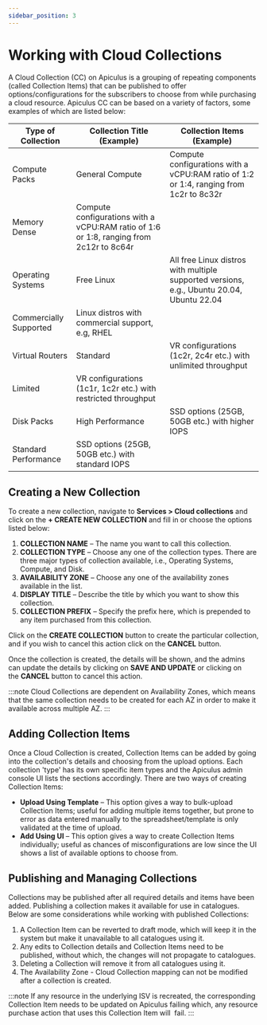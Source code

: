 ```yaml
---
sidebar_position: 3
---
```

# Working with Cloud Collections

A Cloud Collection (CC) on Apiculus is a grouping of repeating components (called Collection Items) that can be published to offer options/configurations for the subscribers to choose from while purchasing a cloud resource. Apiculus CC can be based on a variety of factors, some examples of which are listed below:

|Type of Collection|Collection Title (Example)|Collection Items (Example)|
|---|---|---|
|Compute Packs|General Compute|Compute configurations with a vCPU:RAM ratio of 1:2 or 1:4, ranging from 1c2r to 8c32r|
|Memory Dense|Compute configurations with a vCPU:RAM ratio of 1:6 or 1:8, ranging from 2c12r to 8c64r|
|Operating Systems|Free Linux|All free Linux distros with multiple supported versions, e.g., Ubuntu 20.04, Ubuntu 22.04|
|Commercially Supported|Linux distros with commercial support, e.g, RHEL|
|Virtual Routers|Standard|VR configurations (1c2r, 2c4r etc.) with unlimited throughput|
|Limited|VR configurations (1c1r, 1c2r etc.) with restricted throughput|
|Disk Packs|High Performance|SSD options (25GB, 50GB etc.) with higher IOPS|
|Standard Performance|SSD options (25GB, 50GB etc.) with standard IOPS|

## Creating a New Collection

To create a new collection, navigate to **Services > Cloud collections** and click on the **+ CREATE NEW COLLECTION** and fill in or choose the options listed below:

1. **COLLECTION NAME** – The name you want to call this collection.
2. **COLLECTION TYPE** – Choose any one of the collection types. There are three major types of collection available, i.e., Operating Systems, Compute, and Disk.
3. **AVAILABILITY ZONE** – Choose any one of the availability zones available in the list.
4. **DISPLAY TITLE** – Describe the title by which you want to show this collection.
5. **COLLECTION PREFIX** – Specify the prefix here, which is prepended to any item purchased from this collection.

Click on the **CREATE COLLECTION** button to create the particular collection, and if you wish to cancel this action click on the **CANCEL** button.

Once the collection is created, the details will be shown, and the admins can update the details by clicking on **SAVE AND UPDATE** or clicking on the **CANCEL** button to cancel this action.

:::note
Cloud Collections are dependent on Availability Zones, which means that the same collection needs to be created for each AZ in order to make it available across multiple AZ.
:::

## Adding Collection Items

Once a Cloud Collection is created, Collection Items can be added by going into the collection's details and choosing from the upload options. Each collection 'type' has its own specific item types and the Apiculus admin console UI lists the sections accordingly. There are two ways of creating Collection Items:

- **Upload Using Template** – This option gives a way to bulk-upload Collection Items; useful for adding multiple items together, but prone to error as data entered manually to the spreadsheet/template is only validated at the time of upload.
- **Add Using UI** – This option gives a way to create Collection Items individually; useful as chances of misconfigurations are low since the UI shows a list of available options to choose from.

## Publishing and Managing Collections

Collections may be published after all required details and items have been added. Publishing a collection makes it available for use in catalogues. Below are some considerations while working with published Collections:

1. A Collection Item can be reverted to draft mode, which will keep it in the system but make it unavailable to all catalogues using it.
2. Any edits to Collection details and Collection Items need to be published, without which, the changes will not propagate to catalogues.
3. Deleting a Collection will remove it from all catalogues using it.
4. The Availability Zone - Cloud Collection mapping can not be modified after a collection is created.

:::note
If any resource in the underlying ISV is recreated, the corresponding Collection Item needs to be updated on Apiculus failing which, any resource purchase action that uses this Collection Item will  fail.
:::